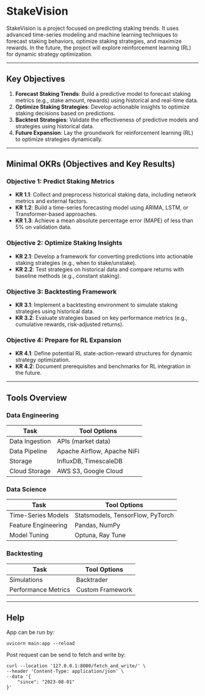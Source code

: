 # StakeVision

StakeVision is a project focused on predicting staking trends. It uses advanced time-series modeling and machine learning techniques to forecast staking behaviors, optimize staking strategies, and maximize rewards. In the future, the project will explore reinforcement learning (RL) for dynamic strategy optimization.

---

## **Key Objectives**
1. **Forecast Staking Trends**: Build a predictive model to forecast staking metrics (e.g., stake amount, rewards) using historical and real-time data.
2. **Optimize Staking Strategies**: Develop actionable insights to optimize staking decisions based on predictions.
3. **Backtest Strategies**: Validate the effectiveness of predictive models and strategies using historical data.
4. **Future Expansion**: Lay the groundwork for reinforcement learning (RL) to optimize strategies dynamically.

---

## **Minimal OKRs (Objectives and Key Results)**

### **Objective 1: Predict Staking Metrics**
- **KR 1.1**: Collect and preprocess historical staking data, including network metrics and external factors.
- **KR 1.2**: Build a time-series forecasting model using ARIMA, LSTM, or Transformer-based approaches.
- **KR 1.3**: Achieve a mean absolute percentage error (MAPE) of less than 5% on validation data.

### **Objective 2: Optimize Staking Insights**
- **KR 2.1**: Develop a framework for converting predictions into actionable staking strategies (e.g., when to stake/unstake).
- **KR 2.2**: Test strategies on historical data and compare returns with baseline methods (e.g., constant staking).

### **Objective 3: Backtesting Framework**
- **KR 3.1**: Implement a backtesting environment to simulate staking strategies using historical data.
- **KR 3.2**: Evaluate strategies based on key performance metrics (e.g., cumulative rewards, risk-adjusted returns).

### **Objective 4: Prepare for RL Expansion**
- **KR 4.1**: Define potential RL state-action-reward structures for dynamic strategy optimization.
- **KR 4.2**: Document prerequisites and benchmarks for RL integration in the future.

---

## **Tools Overview**

### **Data Engineering**
| Task                  | Tool Options              |
|-----------------------|---------------------------|
| Data Ingestion        | APIs (market data)   |
| Data Pipeline         | Apache Airflow, Apache NiFi   |
| Storage               | InfluxDB, TimescaleDB     |
| Cloud Storage         | AWS S3, Google Cloud      |

### **Data Science**
| Task                  | Tool Options                  |
|-----------------------|-------------------------------|
| Time-Series Models    | Statsmodels, TensorFlow, PyTorch |
| Feature Engineering   | Pandas, NumPy                |
| Model Tuning          | Optuna, Ray Tune             |

### **Backtesting**
| Task                  | Tool Options       |
|-----------------------|--------------------|
| Simulations           | Backtrader         |
| Performance Metrics   | Custom Framework   |

---

## **Help**

App can be run by:
```
uvicorn main:app --reload
```

Post request can be send to fetch and write by:
```
curl --location '127.0.0.1:8000/fetch_and_write/' \
--header 'Content-Type: application/json' \
--data '{
    "since": "2023-08-01"
}'
```